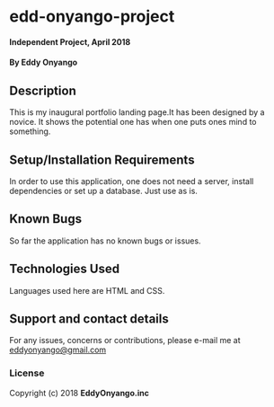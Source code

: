 # edd-onyango-project
#### Independent Project, April 2018
#### By **Eddy Onyango**
## Description
This is my inaugural portfolio landing page.It has been designed by a novice. It shows the potential one has when one puts ones mind to something.
## Setup/Installation Requirements
In order to use this application, one does not need a server, install dependencies or set up a database. Just use as is.
## Known Bugs
So far the application has no known bugs or issues.
## Technologies Used
Languages used here are HTML and CSS.
## Support and contact details
For any issues, concerns or contributions, please e-mail me at eddyonyango@gmail.com
### License
Copyright (c) 2018 **EddyOnyango.inc**
